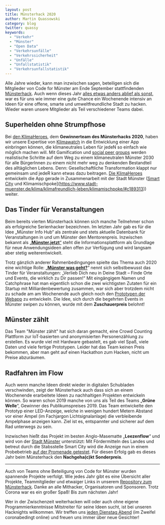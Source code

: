 ```yaml
---
layout: post
title: Münsterhack 2020
author: Martin Quassowski
category: blog
twitter: quassy
keywords:
  - "Verkehr"
  - "Münster"
  - "Open Data"
  - "Verkehrsunfälle"
  - "Verkehrssicherheit"
  - "Unfälle"
  - "Unfallstatistik"
  - "Verkehrsunfallstatistik"
---
```


Alle Jahre wieder, kann man inzwischen sagen, beteiligen sich die Mitglieder von Code for Münster 
am Ende September stattfindenden [Münsterhack](http://muensterhack.de/). 
Auch wenn dieses Jahr 
[alles etwas anders ablief als sonst](https://www.wn.de/Muenster/4279092-Hackathon-am-Wochenende-Muensterhack-Ideen-fuer-die-smarte-Stadt), 
war es für uns wie immer eine gute 
Chance ein Wochenende intensiv an Ideen für eine offene, smarte und umweltfreundliche Stadt zu 
hacken.
Wieder waren unsere Mitglieder als Teil verschiedener Teams dabei.

## Superhelden ohne Strumpfhose

Bei [den KlimaHeroes](https://linktr.ee/KlimaHeroes), dem **Gewinnerteam des Münsterhacks 2020**, haben wir unsere Expertise von [Klimawatch](https://klimawatch.de/) in die Entwicklung einer App einbringen können, die klimaneutrales Leben für jedeN so einfach wie möglich machen will. Mit Gamification und [social peer groups](https://ncase.me/crowds/) werden realistische Schritte auf dem Weg zu einem klimaneutralen Münster 2030 für alle BürgerInnen zu einem nicht mehr weg zu denkenden Bestandteil des alltäglichen Lebens. Denn: Gesellschaftliche Transformation klappt nur gemeinsam und jedeR kann etwas dazu beitragen.
[Die KlimaHeroes](https://linktr.ee/KlimaHeroes) entwickeln die App gerade in Zusammenarbeit mit der Stadt Münster ([Smart City](https://smartcity.ms/) und Klimamischpoke](https://www.stadt-muenster.de/klima/klimafreundlich-leben/klimamischpoke/#c189313)) weiter.

## Das Tinder für Veranstaltungen

Beim bereits vierten Münsterhack können sich manche Teilnehmer schon als erfolgreiche Serienhacker bezeichnen. 
Im letzten Jahr gab es für die Idee „Münster Info Hub“ als zentrale und stets aktuelle Datenbank für 
Veranstaltungen in und um Münster den Mentorenpreis. 
Inzwischen bekannt als [„**Münster.jetzt**“](https://muenster-jetzt.de/) steht die Informationsplattform als Grundlage für neue 
Anwendungsideen allen offen zur Verfügung und wird langsam aber stetig weiterentwickelt.

Trotz gänzlich anderer Rahmenbedingungen spielte das Thema auch 2020 eine wichtige Rolle: 
„[**Münster was geht?**](https://github.com/codeformuenster/muenster-was-geht)“ 
nennt sich selbstbewusst das Tinder für Veranstaltungen:
„Verlieb Dich neu in Deine Stadt – Finde Orte und Events, die wirklich zu Dir passen!“
Mit eingängigem Namen und Catchphrase hat man eigentlich schon die zwei wichtigsten Zutaten für ein 
Startup mit Milliardenbewertung zusammen, war sich aber trotzdem nicht zu schade am am Wochenende 
auch gleich noch den [Prototypen der Webapp](https://demo.muenster-was-geht.de/) zu entwickeln. 
Die Idee, sich durch die begehrten Events in Münster swipen zu können, wurde mit dem 
**Zuschauerpreis** belohnt!

## Münster zählt

Das Team "Münster zählt" hat sich daran gemacht, eine Crowd Counting Plattform zur IoT-basierten und anonymisierten Personenzählung zu erstellen. Es wurde viel mit Hardware gebastelt, es gab viel Spaß, viele Daten und viele fertige Prototypen. Leider hat das Team keinen Preis bekommen, aber man geht auf einen Hackathon zum Hacken, nicht um Preise abzuräumen.

## Radfahren im Flow

Auch wenn manche Ideen direkt wieder in digitalen Schubladen verschwinden, zeigt der 
Münsterhack auch dass sich an einem Wochenende erarbeitete Ideen zu nachhaltigen Projekten 
entwickeln können.
So waren schon 2019 manche von uns als Teil des Teams „**Grüne Welle**“, Gewinner des Publikumspreises 2019. 
Das Team entwickelte den Prototyp einer LED-Anzeige, welche in wenigen hundert Metern Abstand vor 
einer Ampel (im Fachjargon Lichtsignalanlage) die verbleibende Ampelphase anzeigen kann. 
Ziel ist es, entspannter und sicherer auf dem Rad unterwegs zu sein. 

Inzwischen hießt das Projekt im besten Anglo-Masematte „**Leezenflow**“ und wird von der [Stadt 
Münster](https://smartcity.ms/2020/09/07/auf-der-gruenen-welle-ueber-die-promenade/) unterstützt: 
Mit Fördermitteln des Landes und betreut durch die Stabsstelle Smart City wird die
Anzeige nun in einem Probebetrieb
[auf der Promenade getestet](https://www.wn.de/Muenster/4268392-Leezenflow-in-Muenster-im-Test-Auf-der-gruenen-Welle-ueber-die-Promenade).
Für diesen Erfolg gab es dieses Jahr beim Münsterhack den **Nachgeha(c)kt Sonderpreis**.

---

Auch von Teams ohne Beteiligung von Code for Münster wurden spannende Projekte verfolgt. Wie jedes
Jahr gibt es eine Übersicht aller Projekte, Teammitglieder und etwaiger Links in unserem
[Repository zum Münsterhack](https://github.com/codeformuenster/muensterhack/blob/master/2020.md).
Danke an alle Mithacker, Organisatoren und Sponsoren. Trotz Corona war es ein großer Spaß! Bis zum nächsten Jahr!

Wer in der Zwischenzeit weiterhacken will oder auch ohne eigene Programmierkenntnisse Mitstreiter für seine Ideen sucht, ist bei unseren Hacknights willkommen. Wir treffen uns [jeden Dienstag Abend] (im Zweifel coronabedingt online) und freuen uns immer über neue Gesichter!

[jeden Dienstag Abend]: https://codeformuenster.org/
